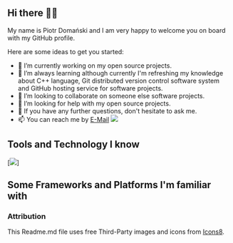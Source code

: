 ## Hi there 👋🏻

My name is Piotr Domański and I am very happy to welcome you on board with my GitHub profile.

Here are some ideas to get you started:

- 🔭 I’m currently working on my open source projects.
- 🌱 I’m always learning although currently I'm refreshing my knowledge about C++ language, Git distributed version control software system and GitHub hosting service for software projects.
- 👯 I’m looking to collaborate on someone else software projects.
- 🤔 I’m looking for help with my open source projects.
- 💬 If you have any further questions, don't hesitate to ask me.
- 📫 You can reach me by [E-Mail](mailto:positive.podi@gmail.com) [<img src="https://github.com/ErickSimoes/email-icon/blob/master/fb.png"/>](https://www.facebook.com/doman.junior)

## Tools and Technology I know

[<img src="https://img.icons8.com/?size=100&id=105446&format=png&color=000000"/>]


## Some Frameworks and Platforms I'm familiar with

### Attribution

This Readme.md file uses free Third-Party images and icons from [Icons8](https://icons8.com/).
